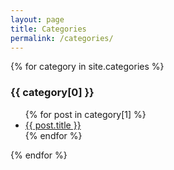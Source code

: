 ```yaml
---
layout: page
title: Categories
permalink: /categories/
---
```



{% for category in site.categories %}
  <h3>{{ category[0] }}</h3>
  <ul>
    {% for post in category[1] %}
      <li><a href="{{ site.url }}{{ site.baseurl }}{{ post.url }}">{{ post.title }}</a></li>
    {% endfor %}
  </ul>
{% endfor %}
